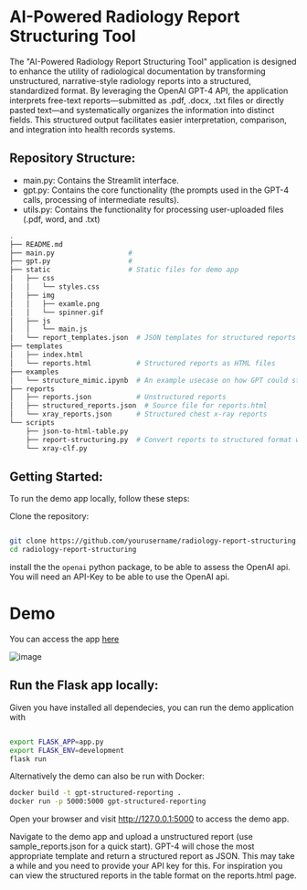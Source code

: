 # AI-Powered Radiology Report Structuring Tool

The "AI-Powered Radiology Report Structuring Tool" application is designed to enhance the utility of radiological documentation by transforming unstructured, narrative-style radiology reports into a structured, standardized format. By leveraging the OpenAI GPT-4 API, the application interprets free-text reports—submitted as .pdf, .docx, .txt files or directly pasted text—and systematically organizes the information into distinct fields. This structured output facilitates easier interpretation, comparison, and integration into health records systems.


## Repository Structure:
* main.py: Contains the Streamlit interface.  
* gpt.py: Contains the core functionality (the prompts used in the GPT-4 calls, processing of intermediate results).  
* utils.py: Contains the functionality for processing user-uploaded files (.pdf, word, and .txt)

```bash
.
├── README.md
├── main.py                  # 
├── gpt.py                   # 
├── static                   # Static files for demo app
│   ├── css
│   │   └── styles.css
│   ├── img
│   │   ├── examle.png
│   │   └── spinner.gif
│   ├── js
│   │   └── main.js
│   └── report_templates.json  # JSON templates for structured reports
├── templates
│   ├── index.html
│   └── reports.html           # Structured reports as HTML files
├── examples
│   └── structure_mimic.ipynb  # An example usecase on how GPT could structure the MIMIC dataset
├── reports                     
│   ├── reports.json           # Unstructured reports
│   ├── structured_reports.json  # Source file for reports.html
│   └── xray_reports.json      # Structured chest x-ray reports
└── scripts
    ├── json-to-html-table.py
    ├── report-structuring.py  # Convert reports to structured format with GPT-4
    └── xray-clf.py

```

## Getting Started:

To run the demo app locally, follow these steps:

Clone the repository:

```bash

git clone https://github.com/yourusername/radiology-report-structuring.git
cd radiology-report-structuring

```

install the the `openai` python package, to be able to assess the OpenAI api. 
You will need an API-Key to be able to use the OpenAI api. 


# Demo
You can access the app [here](http://kbressem.pythonanywhere.com/)

![image](https://user-images.githubusercontent.com/37253540/226769001-ddb5968d-f3ea-4e40-9d30-721e7a1a0369.png)


## Run the Flask app locally:

Given you have installed all dependecies, you can run the demo application with
```bash

export FLASK_APP=app.py
export FLASK_ENV=development
flask run

```
Alternatively the demo can also be run with Docker: 

```bash
docker build -t gpt-structured-reporting .
docker run -p 5000:5000 gpt-structured-reporting
```

Open your browser and visit http://127.0.0.1:5000 to access the demo app.

Navigate to the demo app and upload a unstructured report (use sample_reports.json for a quick start). GPT-4 will chose the most appropriate template and return a structured report as JSON. This may take a while and you need to provide your API key for this. For inspiration you can view the structured reports in the table format on the reports.html page.




